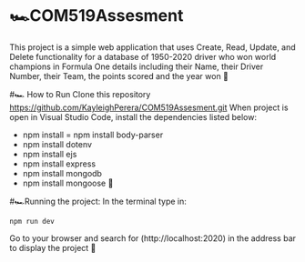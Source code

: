 # 🏎️COM519Assesment
This project is a simple web application that uses Create, Read, Update, and Delete functionality for a database of 1950-2020 driver who won world champions in Formula One  details including their Name, their Driver Number, their Team, the points scored and the year won 🏁

#🏎️ How to Run 
Clone this repository https://github.com/KayleighPerera/COM519Assesment.git
When project is open in Visual Studio Code, install the dependencies listed below:
- npm install
= npm install body-parser
- npm install dotenv
- npm install ejs
- npm install express 
- npm install mongodb 
- npm install mongoose 🏁


#🏎️Running the project:
In the terminal type in:

    npm run dev 
    
Go to your browser and search for (http://localhost:2020) in the address bar to display the project 🏁
